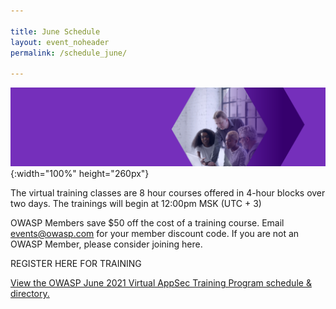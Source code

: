 ```yaml
---

title: June Schedule
layout: event_noheader
permalink: /schedule_june/

---
```


![Schedule Header Image](/assets/images/webheader2021Training.png){:width="100%" height="260px"}

The virtual training classes are 8 hour courses offered in 4-hour blocks over two days. The trainings will begin at 12:00pm MSK (UTC + 3)

OWASP Members save $50 off the cost of a training course. Email events@owasp.com for your member discount code. If you are not an OWASP Member, please consider joining here.

REGISTER HERE FOR TRAINING

<a id="sched-embed" href="//owaspjune2021virtualappsect.sched.com/list/descriptions/">View the OWASP June 2021 Virtual AppSec Training Program schedule &amp; directory.</a><script type="text/javascript" src="//owaspjune2021virtualappsect.sched.com/js/embed.js"></script>
